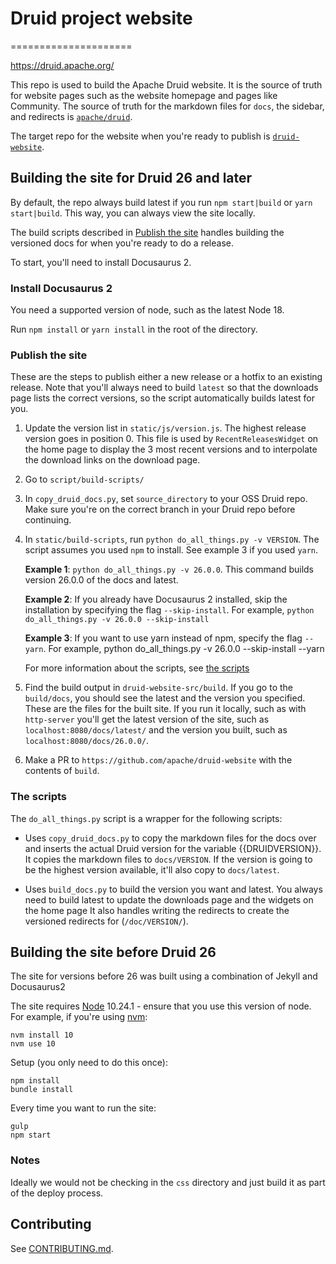 # Druid project website
=====================

https://druid.apache.org/

This repo is used to build the Apache Druid website. It is the source of truth for website pages such as the website homepage and pages like Community. The source of truth for  the markdown files for `docs`, the sidebar, and redirects is [`apache/druid`](https://github.com/apache/druid/). 

The target repo for the website when you're ready to publish is [`druid-website`](https://github.com/apache/druid-website).

## Building the site for Druid 26 and later

By default, the repo always build latest if you run `npm start|build` or `yarn start|build`. This way, you can always view the site locally.

The build scripts described in [Publish the site](#publish-the-site) handles building the versioned docs for when you're ready to do a release.

To start, you'll need to install Docusaurus 2.  

### Install Docusaurus 2

You need a supported version of node, such as the latest Node 18.

Run `npm install` or `yarn install` in the root of the directory.

### Publish the site

These are the steps to publish either a new release or a hotfix to an existing release. Note that you'll always need to build `latest` so that the downloads page lists the correct versions, so the script automatically builds latest for you.

1. Update the version list in `static/js/version.js`. The highest release version goes in position 0. This file is used by `RecentReleasesWidget` on the home page to display the 3 most recent versions and to interpolate the download links on the download page.

2. Go to `script/build-scripts/`

3. In `copy_druid_docs.py`, set `source_directory` to your OSS Druid repo. Make sure you're on the correct branch in your Druid repo before continuing. 

4. In `static/build-scripts`, run `python do_all_things.py -v VERSION`. The script assumes you used `npm` to install. See example 3 if you used `yarn`.

   **Example 1**: `python do_all_things.py -v 26.0.0`. This command builds version 26.0.0 of the docs and latest.

   **Example 2**: If you already have Docusaurus 2 installed, skip the installation by specifying the flag `--skip-install`. For example, `python do_all_things.py -v 26.0.0 --skip-install`

   **Example 3**: If you want to use yarn instead of npm, specify the flag `--yarn`. For example, python do_all_things.py -v 26.0.0 --skip-install --yarn

   For more information about the scripts, see [the scripts](#the-scripts)

5. Find the build output in `druid-website-src/build`. If you go to the `build/docs`, you should see the latest and the version you specified. These are the files for the built site. If you run it locally, such as with `http-server` you'll get the latest version of the site, such as `localhost:8080/docs/latest/` and the version you built, such as `localhost:8080/docs/26.0.0/`.

6. Make a PR to `https://github.com/apache/druid-website` with the contents of `build`.

### The scripts

The `do_all_things.py` script is a wrapper for the following scripts:

- Uses `copy_druid_docs.py` to copy the markdown files for the docs over and inserts the actual Druid version for the variable {{DRUIDVERSION}}. It copies the markdown files to `docs/VERSION`. If the version is going to be the highest version available, it'll also copy to `docs/latest`.

- Uses `build_docs.py` to build the version you want and latest. You always need to build latest to update the downloads page and the widgets on the home page It also handles writing the redirects to create the versioned redirects for (`/doc/VERSION/`). 



## Building the site before Druid 26

The site for versions before 26 was built using a combination of Jekyll and Docusaurus2

The site requires [Node](https://nodejs.org/en/) 10.24.1 - ensure that you use this version of node. For example, if you're using [nvm](https://github.com/nvm-sh/nvm):

```
nvm install 10
nvm use 10
```

Setup (you only need to do this once):

```
npm install
bundle install
```

Every time you want to run the site:

```
gulp
npm start
```

### Notes

Ideally we would not be checking in the `css` directory and just build it as part of the deploy process.

## Contributing

See [CONTRIBUTING.md](https://github.com/apache/druid-website-src/blob/master/CONTRIBUTING.md).

